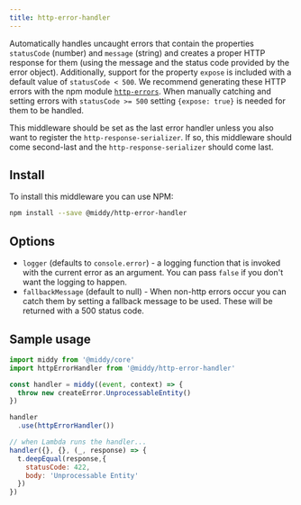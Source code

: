 ```yaml
---
title: http-error-handler
---
```


Automatically handles uncaught errors that contain the properties `statusCode` (number) and `message` (string) and creates a proper HTTP response
for them (using the message and the status code provided by the error object). Additionally, support for the property `expose` is included with a default value of `statusCode < 500`.
We recommend generating these HTTP errors with the npm module [`http-errors`](https://npm.im/http-errors). When manually catching and setting errors with `statusCode >= 500` setting `{expose: true}` 
is needed for them to be handled.

This middleware should be set as the last error handler unless you also want to register the `http-response-serializer`. If so, this middleware should come second-last and the `http-response-serializer` should come last.


## Install

To install this middleware you can use NPM:

```bash npm2yarn
npm install --save @middy/http-error-handler
```


## Options

- `logger` (defaults to `console.error`) - a logging function that is invoked with the current error as an argument. You can pass `false` if you don't want the logging to happen.
- `fallbackMessage` (default to null) - When non-http errors occur you can catch them by setting a fallback message to be used. These will be returned with a 500 status code.

## Sample usage

```javascript
import middy from '@middy/core'
import httpErrorHandler from '@middy/http-error-handler'

const handler = middy((event, context) => {
  throw new createError.UnprocessableEntity()
})

handler
  .use(httpErrorHandler())

// when Lambda runs the handler...
handler({}, {}, (_, response) => {
  t.deepEqual(response,{
    statusCode: 422,
    body: 'Unprocessable Entity'
  })
})
```
